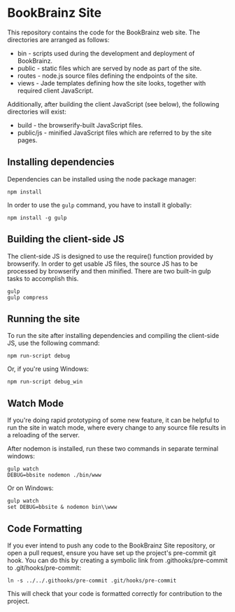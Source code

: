 BookBrainz Site
===============

This repository contains the code for the BookBrainz web site. The directories
are arranged as follows:

* bin - scripts used during the development and deployment of BookBrainz.
* public - static files which are served by node as part of the site.
* routes - node.js source files defining the endpoints of the site.
* views - Jade templates defining how the site looks, together with required
  client JavaScript.

Additionally, after building the client JavaScript (see below), the following
directories will exist:

* build - the browserify-built JavaScript files.
* public/js - minified JavaScript files which are referred to by the
  site pages.

Installing dependencies
-----------------------

Dependencies can be installed using the node package manager:

    npm install

In order to use the `gulp` command, you have to install it globally:

    npm install -g gulp

Building the client-side JS
---------------------------

The client-side JS is designed to use the require() function provided by
browserify. In order to get usable JS files, the source JS has to be processed
by browserify and then minified. There are two built-in gulp tasks to
accomplish this.

    gulp
    gulp compress

Running the site
----------------

To run the site after installing dependencies and compiling the client-side JS,
use the following command:

    npm run-script debug

Or, if you're using Windows:

    npm run-script debug_win

Watch Mode
----------

If you're doing rapid prototyping of some new feature, it can be helpful to run the site in watch mode,
where every change to any source file results in a reloading of the server.

After nodemon is installed, run these two commands in separate terminal windows:

    gulp watch
    DEBUG=bbsite nodemon ./bin/www

Or on Windows:

    gulp watch
    set DEBUG=bbsite & nodemon bin\\www

Code Formatting
---------------

If you ever intend to push any code to the BookBrainz Site repository, or open
a pull request, ensure you have set up the project's pre-commit git hook. You
can do this by creating a symbolic link from .githooks/pre-commit to
.git/hooks/pre-commit:

    ln -s ../../.githooks/pre-commit .git/hooks/pre-commit

This will check that your code is formatted correctly for contribution to the
project.
